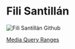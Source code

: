 # Fili Santillán

![Fili Santillán Github](https://github.com/FiliSantillan/FiliSantillan/blob/master/assets/cover-github.png)

[Media Query Ranges](https://filisantillan.com/bits/media-query-ranges/)
